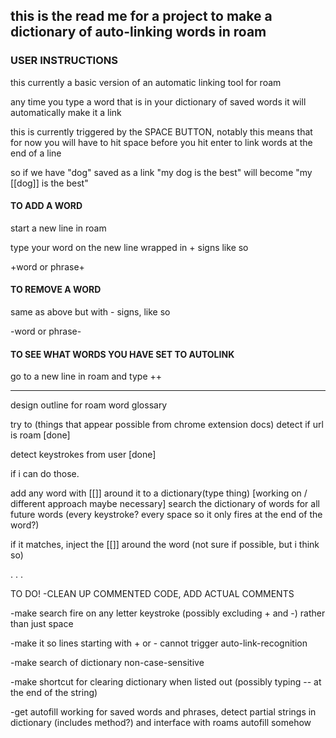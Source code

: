 this is the read me for a project to make a dictionary of auto-linking words in roam
-------------------------------------------------------------
### USER INSTRUCTIONS
this currently a basic version of an automatic linking tool for roam

any time you type a word that is in your dictionary of saved words it will automatically make it a link

this is currently triggered by the SPACE BUTTON, notably this means that for now you will have to hit space before you hit enter to link words at the end of a line

so if we have "dog" saved as a link "my dog is the best" will become "my [[dog]] is the best"

#### TO ADD A WORD
start a new line in roam

type your word on the new line wrapped in + signs
like so

+word or phrase+

#### TO REMOVE A WORD

same as above but with - signs, like so

-word or phrase-

#### TO SEE WHAT WORDS YOU HAVE SET TO AUTOLINK
go to a new line in roam and type ++

------------------------------------------------------------------

design outline for roam word glossary

try to (things that appear possible from chrome extension docs)
detect if url is roam [done]

detect keystrokes from user [done]

if i can do those.

add any word with [[]] around it to a dictionary(type thing) [working on / different approach maybe necessary]
search the dictionary of words for all future words (every keystroke? every space so it only fires at the end of the word?)

if it matches, inject the [[]] around the word (not sure if possible, but i think so)


.
.
.



TO DO!
-CLEAN UP COMMENTED CODE, ADD ACTUAL COMMENTS

-make search fire on any letter keystroke (possibly excluding + and -) rather than just space

-make it so lines starting with + or - cannot trigger auto-link-recognition

-make search of dictionary non-case-sensitive

-make shortcut for clearing dictionary when listed out (possibly typing -- at the end of the string)

-get autofill working for saved words and phrases, detect partial strings in dictionary (includes method?) and interface with roams autofill somehow
